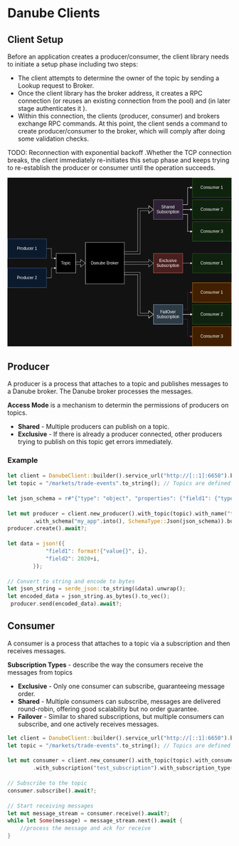 # Danube Clients

## Client Setup

Before an application creates a producer/consumer, the  client library needs to initiate a setup phase including two steps:

* The client attempts to determine the owner of the topic by sending a Lookup request to Broker.  
* Once the client library has the broker address, it creates a RPC connection (or reuses an existing connection from the pool) and (in later stage authenticates it ).
* Within this connection, the clients (producer, consumer) and brokers exchange RPC commands. At this point, the client sends a command to create producer/consumer to the broker, which will comply after doing some validation checks.

TODO: Reconnection with exponential backoff .Whether the TCP connection breaks, the client immediately re-initiates this setup phase and keeps trying to re-establish the producer or consumer until the operation succeeds.

![Producers  Consumers](img/producers_consumers.png "Producers Consumers")

## Producer

A producer is a process that attaches to a topic and publishes messages to a Danube broker. The Danube broker processes the messages.

**Access Mode** is a mechanism to determin the permissions of producers on topics.

* **Shared** - Multiple producers can publish on a topic.
* **Exclusive** - If there is already a producer connected, other producers trying to publish on this topic get errors immediately.

### Example

```rust
let client = DanubeClient::builder().service_url("http://[::1]:6650").build().unwrap();
let topic = "/markets/trade-events".to_string(); // Topics are defined as /{namespace}/{tiopic_name}

let json_schema = r#"{"type": "object", "properties": {"field1": {"type": "string"}, "field2": {"type": "integer"}}}"#.to_string();

let mut producer = client.new_producer().with_topic(topic).with_name("test_producer1")
        .with_schema("my_app".into(), SchemaType::Json(json_schema)).build();
producer.create().await?;

let data = json!({
            "field1": format!{"value{}", i},
            "field2": 2020+i,
        });

// Convert to string and encode to bytes
let json_string = serde_json::to_string(&data).unwrap();
let encoded_data = json_string.as_bytes().to_vec();
 producer.send(encoded_data).await?;

```

## Consumer

A consumer is a process that attaches to a topic via a subscription and then receives messages.

**Subscription Types** - describe the way the consumers receive the messages from topics

* **Exclusive** -  Only one consumer can subscribe, guaranteeing message order.
* **Shared** -  Multiple consumers can subscribe, messages are delivered round-robin, offering good scalability but no order guarantee.
* **Failover** - Similar to shared subscriptions, but multiple consumers can subscribe, and one actively receives messages.

```rust
let client = DanubeClient::builder().service_url("http://[::1]:6650").build().unwrap();
let topic = "/markets/trade-events".to_string(); // Topics are defined as /{namespace}/{tiopic_name}

let mut consumer = client.new_consumer().with_topic(topic).with_consumer_name("test_consumer")
        .with_subscription("test_subscription").with_subscription_type(SubType::Exclusive).build();

// Subscribe to the topic
consumer.subscribe().await?;

// Start receiving messages
let mut message_stream = consumer.receive().await?;
while let Some(message) = message_stream.next().await {
    //process the message and ack for receive
}

```
